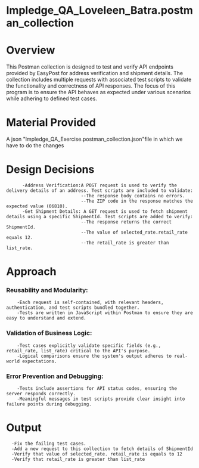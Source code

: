 # Impledge_QA_Loveleen_Batra.postman_collection
# Overview
This Postman collection is designed to test and verify API endpoints provided by EasyPost for address verification and shipment details. The collection includes multiple requests with associated test scripts to validate the functionality and correctness of API responses. The focus of this program is to ensure the API behaves as expected under various scenarios while adhering to defined test cases.
# Material Provided
A json "Impledge_QA_Exercise.postman_collection.json"file in which we have to do the changes 
# Design Decisions  
          -Address Verification:A POST request is used to verify the delivery details of an address. Test scripts are included to validate:
                                --The response body contains no errors.
                                --The ZIP code in the response matches the expected value (06810).
          -Get Shipment Details: A GET request is used to fetch shipment details using a specific ShipmentId. Test scripts are added to verify:
                                --The response returns the correct ShipmentId.
                                --The value of selected_rate.retail_rate equals 12.
                                --The retail_rate is greater than list_rate.
# Approach
  ### Reusability and Modularity:
        -Each request is self-contained, with relevant headers, authentication, and test scripts bundled together.
        -Tests are written in JavaScript within Postman to ensure they are easy to understand and extend.
  ### Validation of Business Logic:
        -Test cases explicitly validate specific fields (e.g., retail_rate, list_rate) critical to the API's purpose.
        -Logical comparisons ensure the system's output adheres to real-world expectations.
  ### Error Prevention and Debugging:
        -Tests include assertions for API status codes, ensuring the server responds correctly.
        -Meaningful messages in test scripts provide clear insight into failure points during debugging.
# Output 
      -Fix the failing test cases.
      -Add a new request to this collection to fetch details of ShipmentId
      -Verify that value of selected_rate. retail_rate is equals to 12
      -Verify that retail_rate is greater than list_rate
